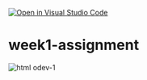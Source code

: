[![Open in Visual Studio Code](https://classroom.github.com/assets/open-in-vscode-f059dc9a6f8d3a56e377f745f24479a46679e63a5d9fe6f495e02850cd0d8118.svg)](https://classroom.github.com/online_ide?assignment_repo_id=7353707&assignment_repo_type=AssignmentRepo)
# week1-assignment
![html odev-1](https://github.com/gulhancukuryurt/ilkodev)
